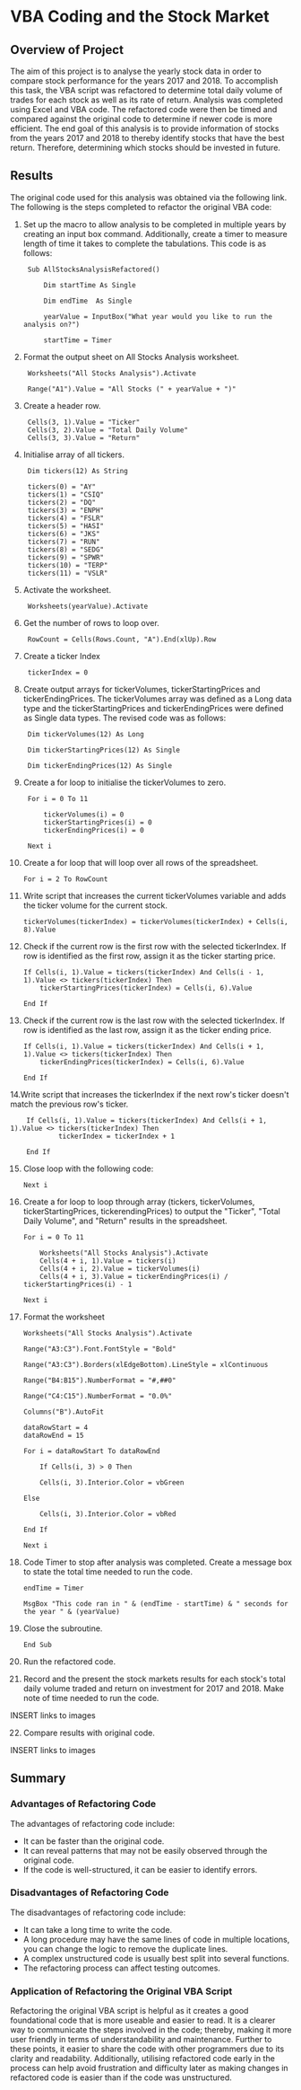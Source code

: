 # VBA Coding and the Stock Market

## Overview of Project

The aim of this project is to analyse the yearly stock data in order to compare stock performance for the years 2017 and 2018.  To accomplish this task, the VBA script was refactored to determine total daily volume of trades for each stock as well as its rate of return.  Analysis was completed using Excel and VBA code.  The refactored code were then be timed and compared against the original code to determine if newer code is more efficient.  The end goal of this analysis is to provide information of stocks from the years 2017 and 2018 to thereby identify stocks that have the best return. Therefore, determining which stocks should be invested in future.

## Results

The original code used for this analysis was obtained via the following link.  The following is the steps completed to refactor the original VBA code:

1. Set up the macro to allow analysis to be completed in multiple years by creating an input box command.  Additionally, create a timer to measure length of time it takes to complete the tabulations.  This code is as follows:

        Sub AllStocksAnalysisRefactored()
    
            Dim startTime As Single
    
            Dim endTime  As Single

            yearValue = InputBox("What year would you like to run the analysis on?")

            startTime = Timer


2. Format the output sheet on All Stocks Analysis worksheet.


        Worksheets("All Stocks Analysis").Activate
    
        Range("A1").Value = "All Stocks (" + yearValue + ")"


3. Create a header row.

        Cells(3, 1).Value = "Ticker"
        Cells(3, 2).Value = "Total Daily Volume"
        Cells(3, 3).Value = "Return"

4. Initialise array of all tickers.

        Dim tickers(12) As String
    
        tickers(0) = "AY"
        tickers(1) = "CSIQ"
        tickers(2) = "DQ"
        tickers(3) = "ENPH"
        tickers(4) = "FSLR"
        tickers(5) = "HASI"
        tickers(6) = "JKS"
        tickers(7) = "RUN"
        tickers(8) = "SEDG"
        tickers(9) = "SPWR"
        tickers(10) = "TERP"
        tickers(11) = "VSLR"

5. Activate the worksheet.
    
        Worksheets(yearValue).Activate

6. Get the number of rows to loop over.


        RowCount = Cells(Rows.Count, "A").End(xlUp).Row


7. Create a ticker Index

        tickerIndex = 0

8. Create output arrays for tickerVolumes, tickerStartingPrices and tickerEndingPrices.  The tickerVolumes array was defined as a Long data type and the tickerStartingPrices and tickerEndingPrices were defined as Single data types.  The revised code was as follows:

        Dim tickerVolumes(12) As Long
    
        Dim tickerStartingPrices(12) As Single
    
        Dim tickerEndingPrices(12) As Single

9. Create a for loop to initialise the tickerVolumes to zero.

        For i = 0 To 11
    
            tickerVolumes(i) = 0
            tickerStartingPrices(i) = 0
            tickerEndingPrices(i) = 0
        
        Next i

10. Create a for loop that will loop over all rows of the spreadsheet.

        For i = 2 To RowCount

11. Write script that increases the current tickerVolumes variable and adds the ticker volume for the current stock.

        tickerVolumes(tickerIndex) = tickerVolumes(tickerIndex) + Cells(i, 8).Value

12. Check if the current row is the first row with the selected tickerIndex. If row is identified as the first row, assign it as the ticker starting price.

        If Cells(i, 1).Value = tickers(tickerIndex) And Cells(i - 1, 1).Value <> tickers(tickerIndex) Then
            tickerStartingPrices(tickerIndex) = Cells(i, 6).Value
            
        End If

13. Check if the current row is the last row with the selected tickerIndex. If row is identified as the last row, assign it as the ticker ending price.

        If Cells(i, 1).Value = tickers(tickerIndex) And Cells(i + 1, 1).Value <> tickers(tickerIndex) Then
            tickerEndingPrices(tickerIndex) = Cells(i, 6).Value
            
        End If

14.Write script that increases the tickerIndex if the next row's ticker doesn't match the previous row's ticker.

        If Cells(i, 1).Value = tickers(tickerIndex) And Cells(i + 1, 1).Value <> tickers(tickerIndex) Then
                tickerIndex = tickerIndex + 1
                
        End If

15. Close loop with the following code:

        Next i

16. Create a for loop to loop through array (tickers, tickerVolumes, tickerStartingPrices, tickerendingPrices) to output the "Ticker", "Total Daily Volume", and "Return" results in the spreadsheet.


        For i = 0 To 11
        
            Worksheets("All Stocks Analysis").Activate
            Cells(4 + i, 1).Value = tickers(i)
            Cells(4 + i, 2).Value = tickerVolumes(i)
            Cells(4 + i, 3).Value = tickerEndingPrices(i) / tickerStartingPrices(i) - 1
        
        Next i


17. Format the worksheet

        Worksheets("All Stocks Analysis").Activate
    
        Range("A3:C3").Font.FontStyle = "Bold"
        
        Range("A3:C3").Borders(xlEdgeBottom).LineStyle = xlContinuous
    
        Range("B4:B15").NumberFormat = "#,##0"
    
        Range("C4:C15").NumberFormat = "0.0%"
    
        Columns("B").AutoFit

        dataRowStart = 4
        dataRowEnd = 15

        For i = dataRowStart To dataRowEnd
        
            If Cells(i, 3) > 0 Then
            
            Cells(i, 3).Interior.Color = vbGreen
            
        Else
        
            Cells(i, 3).Interior.Color = vbRed
            
        End If
        
        Next i

18. Code Timer to stop after analysis was completed.  Create a message box to state the total time needed to run the code.


        endTime = Timer
    
        MsgBox "This code ran in " & (endTime - startTime) & " seconds for the year " & (yearValue)

19. Close the subroutine.

        End Sub

20. Run the refactored code.

21. Record and the present the stock markets results for each stock's total daily volume traded and return on investment for 2017 and 2018.  Make note of time needed to run the code.

INSERT links to images 

22. Compare results with original code.

INSERT links to images


## Summary

### Advantages of Refactoring Code

The advantages of refactoring code include:

- It can be faster than the original code.
- It can reveal patterns that may not be easily observed through the original code.
- If the code is well-structured, it can be easier to identify errors.

### Disadvantages of Refactoring Code

The disadvantages of refactoring code include:

- It can take a long time to write the code.
- A long procedure may have the same lines of code in multiple locations, you can change the logic to remove the duplicate lines.
- A complex unstructured code is usually best split into several functions.
- The refactoring process can affect testing outcomes.

### Application of Refactoring the Original VBA Script

Refactoring the original VBA script is helpful as it creates a good foundational code that is more useable and easier to read.  It is a clearer way to communicate the steps involved in the code; thereby, making it more user friendly in terms of understandability and maintenance.  Further to these points, it easier to share the code with other programmers due to its clarity and readability.  Additionally, utilising refactored code early in the process can help avoid frustration and difficulty later as making changes in refactored code is easier than if the code was unstructured.
